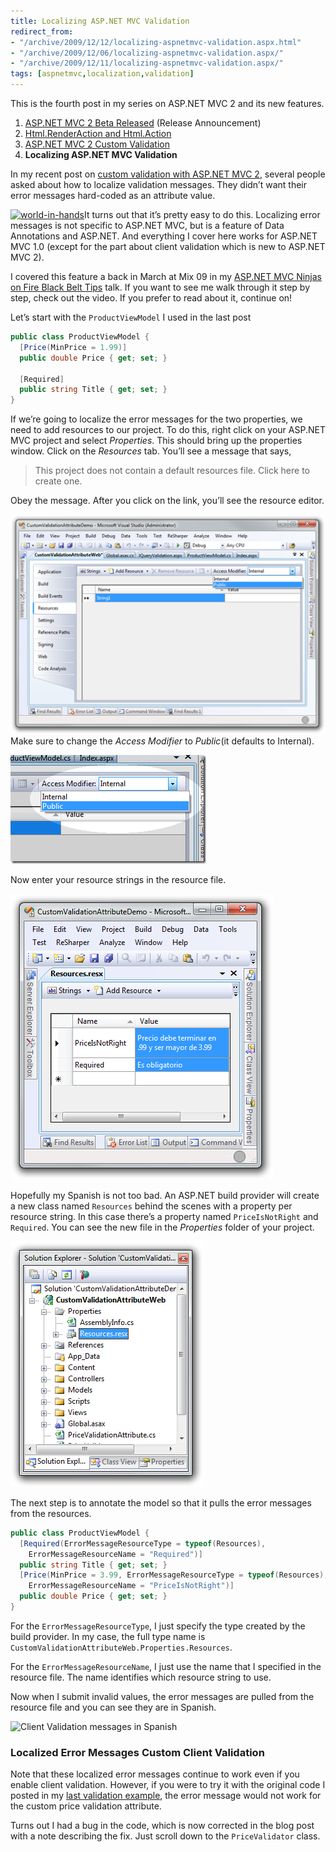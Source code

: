```yaml
---
title: Localizing ASP.NET MVC Validation
redirect_from:
- "/archive/2009/12/12/localizing-aspnetmvc-validation.aspx.html"
- "/archive/2009/12/06/localizing-aspnetmvc-validation.aspx/"
- "/archive/2009/12/11/localizing-aspnetmvc-validation.aspx/"
tags: [aspnetmvc,localization,validation]
---
```


This is the fourth post in my series on ASP.NET MVC 2 and its new
features.

1.  [ASP.NET MVC 2 Beta
    Released](https://haacked.com/archive/2009/11/17/asp.net-mvc-2-beta-released.aspx "Release Announcement")
    (Release Announcement)
2.  [Html.RenderAction and
    Html.Action](https://haacked.com/archive/2009/11/18/aspnetmvc2-render-action.aspx "Html.RenderAction and Html.Action")
3.  [ASP.NET MVC 2 Custom
    Validation](https://haacked.com/archive/2009/11/19/aspnetmvc2-custom-validation.aspx "ASP.NET MVC 2 Custom Validation")
4.  **Localizing ASP.NET MVC Validation**

In my recent post on [custom validation with ASP.NET MVC
2](https://haacked.com/archive/2009/11/19/aspnetmvc2-custom-validation.aspx "Custom Validation with ASP.NET MVC 2"),
several people asked about how to localize validation messages. They
didn’t want their error messages hard-coded as an attribute value.

[![world-in-hands](https://haacked.com/assets/images/haacked_com/WindowsLiveWriter/LocalizingASP.NETMVCValidation_C004/world-in-hands_3.jpg "world-in-hands")](http://www.sxc.hu/browse.phtml?f=view&id=1035531 "Holding Earth 1 by flaivoloka on stock.xchng")It
turns out that it’s pretty easy to do this. Localizing error messages is
not specific to ASP.NET MVC, but is a feature of Data Annotations and
ASP.NET. And everything I cover here works for ASP.NET MVC 1.0 (except
for the part about client validation which is new to ASP.NET MVC 2).

I covered this feature a back in March at Mix 09 in my [ASP.NET MVC
Ninjas on Fire Black Belt
Tips](http://sessions.visitmix.com/MIX09/T44F "Mix Sessions") talk. If
you want to see me walk through it step by step, check out the video. If
you prefer to read about it, continue on!

Let’s start with the `ProductViewModel` I used in the last post

```csharp
public class ProductViewModel {
  [Price(MinPrice = 1.99)]
  public double Price { get; set; }

  [Required]
  public string Title { get; set; }
}
```

If we’re going to localize the error messages for the two properties, we
need to add resources to our project. To do this, right click on your
ASP.NET MVC project and select *Properties*. This should bring up the
properties window. Click on the *Resources* tab. You’ll see a message
that says,

> This project does not contain a default resources file. Click here to
> create one.

Obey the message. After you click on the link, you’ll see the resource
editor.

[![resources-tab](/assets/images/haacked_com/WindowsLiveWriter/LocalizingASP.NETMVCValidation_1194E/resources-tab_4.png "resources-tab")](/assets/images/haacked_com/WindowsLiveWriter/LocalizingASP.NETMVCValidation_1194E/resources-tab_4.png)
Make sure to change the *Access Modifier* to *Public*(it defaults to
Internal).

![resources-tab-access-modifier](/assets/images/haacked_com/WindowsLiveWriter/LocalizingASP.NETMVCValidation_1194E/resources-tab-access-modifier_3.png "resources-tab-access-modifier")

Now enter your resource strings in the resource file.

![resource-file](/assets/images/haacked_com/WindowsLiveWriter/LocalizingASP.NETMVCValidation_1194E/resource-file_3.png "resource-file")

Hopefully my Spanish is not too bad. An ASP.NET build provider will
create a new class named `Resources` behind the scenes with a property
per resource string. In this case there’s a property named
`PriceIsNotRight` and `Required`. You can see the new file in the
*Properties* folder of your project.

![solution-with-resources](/assets/images/haacked_com/WindowsLiveWriter/LocalizingASP.NETMVCValidation_1194E/solution-with-resources_3.png "solution-with-resources")

The next step is to annotate the model so that it pulls the error
messages from the resources.

```csharp
public class ProductViewModel {
  [Required(ErrorMessageResourceType = typeof(Resources),
    ErrorMessageResourceName = "Required")]
  public string Title { get; set; }
  [Price(MinPrice = 3.99, ErrorMessageResourceType = typeof(Resources),
    ErrorMessageResourceName = "PriceIsNotRight")]
  public double Price { get; set; }
}
```

For the `ErrorMessageResourceType`, I just specify the type created by
the build provider. In my case, the full type name is
`CustomValidationAttributeWeb.Properties.Resources`.

For the `ErrorMessageResourceName`, I just use the name that I specified
in the resource file. The name identifies which resource string to use.

Now when I submit invalid values, the error messages are pulled from the
resource file and you can see they are in Spanish.

![Client Validation messages in Spanish](https://user-images.githubusercontent.com/19977/50544106-dbfce380-0b9f-11e9-81df-d78b385f4125.png)

### Localized Error Messages Custom Client Validation

Note that these localized error messages continue to work even if you
enable client validation. However, if you were to try it with the
original code I posted in my [last validation
example](https://haacked.com/archive/2009/11/19/aspnetmvc2-custom-validation.aspx "ASP.NET MVC 2 Custom Validation"),
the error message would not work for the custom price validation
attribute.

Turns out I had a bug in the code, which is now corrected in the blog
post with a note describing the fix. Just scroll down to the
`PriceValidator` class.
